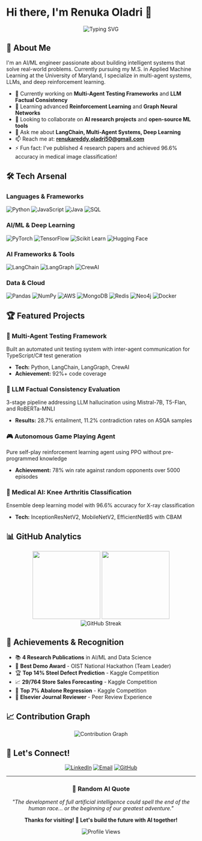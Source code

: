 # Hi there, I'm Renuka Oladri 👋

<div align="center">
  
  ![Typing SVG](https://readme-typing-svg.herokuapp.com?font=Fira+Code&pause=1000&color=36BCF7&center=true&vCenter=true&width=435&lines=AI%2FML+Engineer+%26+Researcher;Multi-Agent+Systems+Developer;LLM+%26+Deep+Learning+Enthusiast;Open+Source+Contributor)
  
</div>

## 🚀 About Me

I'm an AI/ML engineer passionate about building intelligent systems that solve real-world problems. Currently pursuing my M.S. in Applied Machine Learning at the University of Maryland, I specialize in multi-agent systems, LLMs, and deep reinforcement learning.

- 🔭 Currently working on **Multi-Agent Testing Frameworks** and **LLM Factual Consistency**
- 🌱 Learning advanced **Reinforcement Learning** and **Graph Neural Networks**
- 👯 Looking to collaborate on **AI research projects** and **open-source ML tools**
- 💬 Ask me about **LangChain, Multi-Agent Systems, Deep Learning**
- 📫 Reach me at: **renukareddy.oladri50@gmail.com**
- ⚡ Fun fact: I've published 4 research papers and achieved 96.6% accuracy in medical image classification!

## 🛠️ Tech Arsenal

### Languages & Frameworks
![Python](https://img.shields.io/badge/Python-3776AB?style=for-the-badge&logo=python&logoColor=white)
![JavaScript](https://img.shields.io/badge/JavaScript-F7DF1E?style=for-the-badge&logo=javascript&logoColor=black)
![Java](https://img.shields.io/badge/Java-ED8B00?style=for-the-badge&logo=java&logoColor=white)
![SQL](https://img.shields.io/badge/SQL-336791?style=for-the-badge&logo=postgresql&logoColor=white)

### AI/ML & Deep Learning
![PyTorch](https://img.shields.io/badge/PyTorch-EE4C2C?style=for-the-badge&logo=pytorch&logoColor=white)
![TensorFlow](https://img.shields.io/badge/TensorFlow-FF6F00?style=for-the-badge&logo=tensorflow&logoColor=white)
![Scikit Learn](https://img.shields.io/badge/scikit_learn-F7931E?style=for-the-badge&logo=scikit-learn&logoColor=white)
![Hugging Face](https://img.shields.io/badge/🤗_Hugging_Face-FFD21E?style=for-the-badge)

### AI Frameworks & Tools
![LangChain](https://img.shields.io/badge/🦜_LangChain-1C3C3C?style=for-the-badge)
![LangGraph](https://img.shields.io/badge/🕸️_LangGraph-FF6B6B?style=for-the-badge)
![CrewAI](https://img.shields.io/badge/⚡_CrewAI-4ECDC4?style=for-the-badge)

### Data & Cloud
![Pandas](https://img.shields.io/badge/Pandas-150458?style=for-the-badge&logo=pandas&logoColor=white)
![NumPy](https://img.shields.io/badge/NumPy-013243?style=for-the-badge&logo=numpy&logoColor=white)
![AWS](https://img.shields.io/badge/AWS-232F3E?style=for-the-badge&logo=amazon-aws&logoColor=white)
![MongoDB](https://img.shields.io/badge/MongoDB-47A248?style=for-the-badge&logo=mongodb&logoColor=white)
![Redis](https://img.shields.io/badge/Redis-DC382D?style=for-the-badge&logo=redis&logoColor=white)
![Neo4j](https://img.shields.io/badge/Neo4j-008CC1?style=for-the-badge&logo=neo4j&logoColor=white)
![Docker](https://img.shields.io/badge/Docker-2496ED?style=for-the-badge&logo=docker&logoColor=white)

## 🏆 Featured Projects

### 🤖 Multi-Agent Testing Framework
Built an automated unit testing system with inter-agent communication for TypeScript/C# test generation
- **Tech:** Python, LangChain, LangGraph, CrewAI
- **Achievement:** 92%+ code coverage

### 🧠 LLM Factual Consistency Evaluation
3-stage pipeline addressing LLM hallucination using Mistral-7B, T5-Flan, and RoBERTa-MNLI
- **Results:** 28.7% entailment, 11.2% contradiction rates on ASQA samples

### 🎮 Autonomous Game Playing Agent
Pure self-play reinforcement learning agent using PPO without pre-programmed knowledge
- **Achievement:** 78% win rate against random opponents over 5000 episodes

### 🔬 Medical AI: Knee Arthritis Classification
Ensemble deep learning model with 96.6% accuracy for X-ray classification
- **Tech:** InceptionResNetV2, MobileNetV2, EfficientNetB5 with CBAM

## 📊 GitHub Analytics

<div align="center">
  <img height="180em" src="https://github-readme-stats.vercel.app/api?username=oladri-renuka&show_icons=true&theme=tokyonight&include_all_commits=true&count_private=true"/>
  <img height="180em" src="https://github-readme-stats.vercel.app/api/top-langs/?username=oladri-renuka&layout=compact&langs_count=8&theme=tokyonight"/>
</div>

<div align="center">
  <img src="https://github-readme-streak-stats.herokuapp.com/?user=renukaoladri&theme=tokyonight" alt="GitHub Streak"/>
</div>

## 🏅 Achievements & Recognition

- 📚 **4 Research Publications** in AI/ML and Data Science
- 🥇 **Best Demo Award** - OIST National Hackathon (Team Leader)
- 🏆 **Top 14% Steel Defect Prediction** - Kaggle Competition
- 📈 **29/764 Store Sales Forecasting** - Kaggle Competition
- 🎯 **Top 7% Abalone Regression** - Kaggle Competition
- 📝 **Elsevier Journal Reviewer** - Peer Review Experience

## 📈 Contribution Graph

<div align="center">
  <img src="https://github-readme-activity-graph.vercel.app/graph?username=oladri-renuka&theme=tokyo-night&bg_color=1a1b27&color=70a5fd&line=70a5fd&point=bf91f3&area=true&hide_border=true" alt="Contribution Graph"/>
</div>

## 🤝 Let's Connect!

<div align="center">
  
[![LinkedIn](https://img.shields.io/badge/LinkedIn-0077B5?style=for-the-badge&logo=linkedin&logoColor=white)](https://linkedin.com/in/renuka-oladri)
[![Email](https://img.shields.io/badge/Email-D14836?style=for-the-badge&logo=gmail&logoColor=white)](mailto:renukareddy.oladri50@gmail.com)
[![GitHub](https://img.shields.io/badge/GitHub-100000?style=for-the-badge&logo=github&logoColor=white)](https://github.com/renukaoladri)

</div>

---

<div align="center">
  
### 💭 Random AI Quote
*"The development of full artificial intelligence could spell the end of the human race... or the beginning of our greatest adventure."*

**Thanks for visiting! 🚀 Let's build the future with AI together!**

![Profile Views](https://komarev.com/ghpvc/?username=renukaoladri&color=blueviolet&style=for-the-badge)

</div>
